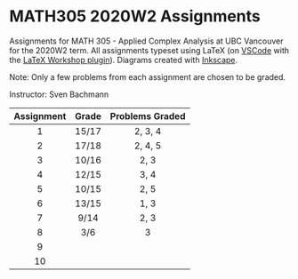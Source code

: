 # MATH305 2020W2 Assignments
Assignments for MATH 305 - Applied Complex Analysis at UBC Vancouver for the 2020W2 term. All assignments typeset using LaTeX 
(on [VSCode](https://code.visualstudio.com/) with the [LaTeX Workshop plugin](https://github.com/James-Yu/LaTeX-Workshop)).
Diagrams created with [Inkscape](https://inkscape.org/). 

Note: Only a few problems from each assignment are chosen to be graded. 

Instructor: Sven Bachmann

| Assignment  | Grade | Problems Graded |
| :---------: | :---: | :--------------: |
| 1     |    15/17    | 2, 3, 4 |
| 2     |    17/18    | 2, 4, 5 |
| 3     |    10/16    | 2, 3    |
| 4     |    12/15    | 3, 4    |
| 5     |    10/15    | 2, 5    |
| 6     |    13/15    | 1, 3    |
| 7     |    9/14     | 2, 3    |
| 8     |    3/6      | 3       |
| 9     |        |
| 10    |        |
